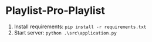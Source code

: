 # Playlist-Pro-Playlist
1. Install requirements: `pip install -r requirements.txt`
2. Start server: `python .\src\application.py`
